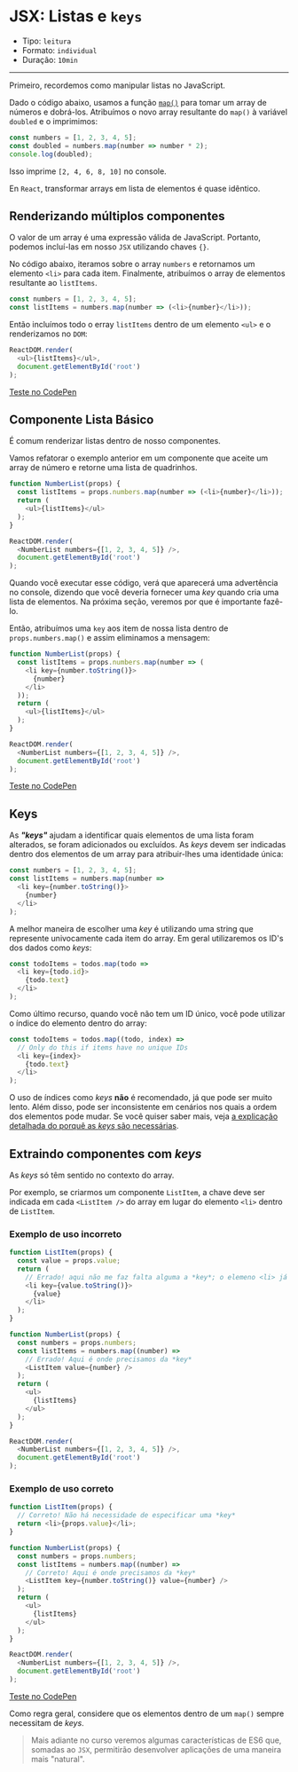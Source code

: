 # JSX: Listas e `keys`

* Tipo: `leitura`
* Formato: `individual`
* Duração: `10min`

***

Primeiro, recordemos como manipular listas no JavaScript.

Dado o código abaixo, usamos a função [`map()`](https://developer.mozilla.org/es/docs/Web/JavaScript/Referencia/Objetos_globales/Array/map) para tomar um array de números e dobrá-los. Atribuímos o novo array resultante do `map()` à variável `doubled` e o imprimimos:

```js
const numbers = [1, 2, 3, 4, 5];
const doubled = numbers.map(number => number * 2);
console.log(doubled);
```

Isso imprime `[2, 4, 6, 8, 10]` no console.

En `React`, transformar arrays em lista de elementos é quase idêntico.

## Renderizando múltiplos componentes

O valor de um array é uma expressão válida de JavaScript. Portanto, podemos incluí-las em nosso `JSX` utilizando chaves `{}`.

No código abaixo, iteramos sobre o array `numbers` e retornamos um elemento `<li>` para cada item. Finalmente, atribuímos o array de elementos resultante ao `listItems`.

```js
const numbers = [1, 2, 3, 4, 5];
const listItems = numbers.map(number => (<li>{number}</li>));
```

Então incluímos todo o erray `listItems` dentro de um elemento `<ul>` e o renderizamos no `DOM`:

```js
ReactDOM.render(
  <ul>{listItems}</ul>,
  document.getElementById('root')
);
```

[Teste no CodePen](https://codepen.io/gaearon/pen/GjPyQr?editors=0011)

## Componente Lista Básico

É comum renderizar listas dentro de nosso componentes.

Vamos refatorar o exemplo anterior em um componente que aceite um array de número e retorne uma lista de quadrinhos.

```js
function NumberList(props) {
  const listItems = props.numbers.map(number => (<li>{number}</li>));
  return (
    <ul>{listItems}</ul>
  );
}

ReactDOM.render(
  <NumberList numbers={[1, 2, 3, 4, 5]} />,
  document.getElementById('root')
);
```

Quando você executar esse código, verá que aparecerá uma advertência no console, dizendo que você deveria fornecer uma *key* quando cria uma lista de elementos. Na próxima seção, veremos por que é importante fazê-lo.

Então, atribuímos uma `key` aos item de nossa lista dentro de `props.numbers.map()` e assim eliminamos a mensagem:

```js
function NumberList(props) {
  const listItems = props.numbers.map(number => (
    <li key={number.toString()}>
      {number}
    </li>
  ));
  return (
    <ul>{listItems}</ul>
  );
}

ReactDOM.render(
  <NumberList numbers={[1, 2, 3, 4, 5]} />,
  document.getElementById('root')
);
```

[Teste no CodePen](https://codepen.io/gaearon/pen/jrXYRR?editors=0011)

## Keys

As ***"keys"*** ajudam a identificar quais elementos de uma lista foram alterados, se foram adicionados ou excluídos. As *keys* devem ser indicadas dentro dos elementos de um array para atribuir-lhes uma identidade única:

```js
const numbers = [1, 2, 3, 4, 5];
const listItems = numbers.map(number =>
  <li key={number.toString()}>
    {number}
  </li>
);
```

A melhor maneira de escolher uma *key* é utilizando uma string que represente univocamente cada item do array. Em geral utilizaremos os ID's dos dados como *keys*:

```js
const todoItems = todos.map(todo =>
  <li key={todo.id}>
    {todo.text}
  </li>
);
```

Como último recurso, quando você não tem um ID único, você pode utilizar o índice do elemento dentro do array:

```js
const todoItems = todos.map((todo, index) =>
  // Only do this if items have no unique IDs
  <li key={index}>
    {todo.text}
  </li>
);
```

O uso de índices como *keys* **não** é recomendado, já que pode ser muito lento. Além disso, pode ser inconsistente em cenários nos quais a ordem dos elementos pode mudar. Se você quiser saber mais, veja [a explicação detalhada do porquê as *keys* são necessárias](https://facebook.github.io/react/docs/reconciliation.html#recursing-on-children).

## Extraindo componentes com *keys*

As *keys* só têm sentido no contexto do array.

Por exemplo, se criarmos um componente `ListItem`, a chave deve ser indicada em cada `<ListItem />` do array em lugar do elemento `<li>` dentro de `ListItem`.

### Exemplo de uso incorreto

```js
function ListItem(props) {
  const value = props.value;
  return (
    // Errado! aqui não me faz falta alguma a *key*; o elemeno <li> já tem uma identidade
    <li key={value.toString()}>
      {value}
    </li>
  );
}

function NumberList(props) {
  const numbers = props.numbers;
  const listItems = numbers.map((number) =>
    // Errado! Aqui é onde precisamos da *key*
    <ListItem value={number} />
  );
  return (
    <ul>
      {listItems}
    </ul>
  );
}

ReactDOM.render(
  <NumberList numbers={[1, 2, 3, 4, 5]} />,
  document.getElementById('root')
);
```

### Exemplo de uso correto

```js
function ListItem(props) {
  // Correto! Não há necessidade de especificar uma *key*
  return <li>{props.value}</li>;
}

function NumberList(props) {
  const numbers = props.numbers;
  const listItems = numbers.map((number) =>
    // Correto! Aqui é onde precisamos da *key*
    <ListItem key={number.toString()} value={number} />
  );
  return (
    <ul>
      {listItems}
    </ul>
  );
}

ReactDOM.render(
  <NumberList numbers={[1, 2, 3, 4, 5]} />,
  document.getElementById('root')
);
```

[Teste no CodePen](https://codepen.io/rthor/pen/QKzJKG?editors=0010)

Como regra geral, considere que os elementos dentro de um `map()` sempre necessitam de *keys*.

> Mais adiante no curso veremos algumas características de ES6 que, somadas ao `JSX`, permitirão desenvolver aplicações de uma maneira mais "natural".
